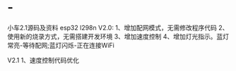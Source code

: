 # -
小车2.1源码及资料 esp32 l298n
V2.0:
1、增加配网模式，无需修改程序代码
2、使用新的烧录方式，无需搭建开发环境
3、增加速度控制
4、增加灯光指示。蓝灯常亮-等待配网;蓝灯闪烁-正在连接WiFi

V2.1
1、速度控制代码优化
